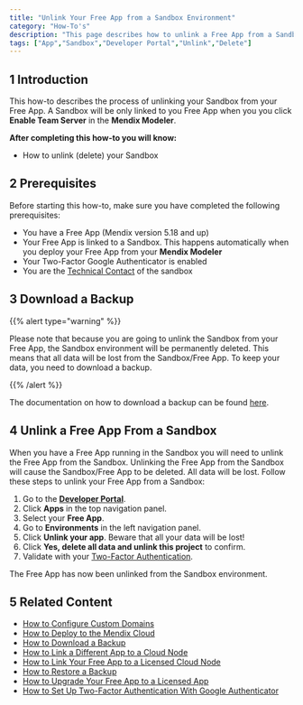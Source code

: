 ```yaml
---
title: "Unlink Your Free App from a Sandbox Environment"
category: "How-To's"
description: "This page describes how to unlink a Free App from a Sandbox Environment."
tags: ["App","Sandbox","Developer Portal","Unlink","Delete"]
---
```


## 1 Introduction

This how-to describes the process of unlinking your Sandbox from your Free App. 
A Sandbox will be only linked to you Free App when you you click **Enable Team Server** in the **Mendix Modeler**. 

**After completing this how-to you will know:**

*   How to unlink (delete) your Sandbox

## 2 Prerequisites

Before starting this how-to, make sure you have completed the following prerequisites:

*   You have a Free App (Mendix version 5.18 and up)
*   Your Free App is linked to a Sandbox. This happens automatically when you deploy your Free App from your **Mendix Modeler**
*   Your Two-Factor Google Authenticator is enabled
*   You are the [Technical Contact](/developerportal/general/technical-contact) of the sandbox

## 3 Download a Backup

{{% alert type="warning" %}}

Please note that because you are going to unlink the Sandbox from your Free App, the Sandbox environment will be permanently deleted. This means that all data will be lost from the Sandbox/Free App. To keep your data, you need to download a backup.

{{% /alert %}}

The documentation on how to download a backup can be found [here](how-to-download-a-backup).

## 4 Unlink a Free App From a Sandbox

When you have a Free App running in the Sandbox you will need to unlink the Free App from the Sandbox. Unlinking the Free App from the Sandbox will cause the Sandbox/Free App to be deleted. All data will be lost. Follow these steps to unlink your Free App from a Sandbox:

1.  Go to the **[Developer Portal](http://home.mendix.com)**.
2.  Click **Apps** in the top navigation panel.
3.  Select your **Free App**.
4.  Go to **Environments** in the left navigation panel.
5.  Click **Unlink your app**. Beware that all your data will be lost!
6.  Click **Yes, delete all data and unlink this project** to confirm.
7.  Validate with your [Two-Factor Authentication](/developerportal/general/twofactor-authenticator).

The Free App has now been unlinked from the Sandbox environment.

## 5 Related Content

*   [How to Configure Custom Domains](custom-domains)
*   [How to Deploy to the Mendix Cloud](deploying-to-the-cloud)
*   [How to Download a Backup](how-to-download-a-backup)
*   [How to Link a Different App to a Cloud Node](how-to-link-a-different-app-to-a-node)
*   [How to Link Your Free App to a Licensed Cloud Node](how-to-link-app-to-node) 
*   [How to Restore a Backup](how-to-restore-a-backup)
*   [How to Upgrade Your Free App to a Licensed App](how-to-upgrade-free-app)
*   [How to Set Up Two-Factor Authentication With Google Authenticator](/howtogeneral/support/how-to-set-up-two-factor-authentication-with-google-authenticator)
